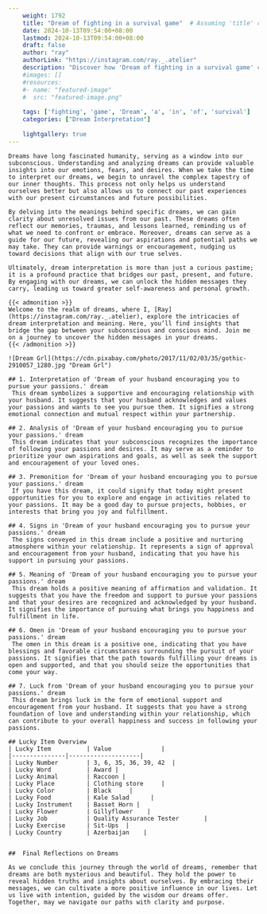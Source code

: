 ```yaml
---
    weight: 1792
    title: "Dream of fighting in a survival game"  # Assuming 'title' column exists
    date: 2024-10-13T09:54:00+08:00
    lastmod: 2024-10-13T09:54:00+08:00
    draft: false
    author: "ray"
    authorLink: "https://instagram.com/ray._.atelier"
    description: "Discover how 'Dream of fighting in a survival game' can interpret your future and uncover its significant meanings in your life."
    #images: []
    #resources:
    #- name: "featured-image"
    #  src: "featured-image.png"
    
    tags: ['fighting', 'game', 'Dream', 'a', 'in', 'of', 'survival']
    categories: ["Dream Interpretation"]
    
    lightgallery: true
---
```

    
    Dreams have long fascinated humanity, serving as a window into our subconscious. Understanding and analyzing dreams can provide valuable insights into our emotions, fears, and desires. When we take the time to interpret our dreams, we begin to unravel the complex tapestry of our inner thoughts. This process not only helps us understand ourselves better but also allows us to connect our past experiences with our present circumstances and future possibilities.
    
    By delving into the meanings behind specific dreams, we can gain clarity about unresolved issues from our past. These dreams often reflect our memories, traumas, and lessons learned, reminding us of what we need to confront or embrace. Moreover, dreams can serve as a guide for our future, revealing our aspirations and potential paths we may take. They can provide warnings or encouragement, nudging us toward decisions that align with our true selves.
    
    Ultimately, dream interpretation is more than just a curious pastime; it is a profound practice that bridges our past, present, and future. By engaging with our dreams, we can unlock the hidden messages they carry, leading us toward greater self-awareness and personal growth.
    
    {{< admonition >}}
    Welcome to the realm of dreams, where I, [Ray](https://instagram.com/ray._.atelier), explore the intricacies of dream interpretation and meaning. Here, you’ll find insights that bridge the gap between your subconscious and conscious mind. Join me on a journey to uncover the hidden messages in your dreams.
    {{< /admonition >}}
    
    ![Dream Grl](https://cdn.pixabay.com/photo/2017/11/02/03/35/gothic-2910057_1280.jpg "Dream Grl")
    
    ## 1. Interpretation of 'Dream of your husband encouraging you to pursue your passions.' dream
     This dream symbolizes a supportive and encouraging relationship with your husband. It suggests that your husband acknowledges and values your passions and wants to see you pursue them. It signifies a strong emotional connection and mutual respect within your partnership.
    
    ## 2. Analysis of 'Dream of your husband encouraging you to pursue your passions.' dream
     This dream indicates that your subconscious recognizes the importance of following your passions and desires. It may serve as a reminder to prioritize your own aspirations and goals, as well as seek the support and encouragement of your loved ones.
    
    ## 3. Premonition for 'Dream of your husband encouraging you to pursue your passions.' dream
     If you have this dream, it could signify that today might present opportunities for you to explore and engage in activities related to your passions. It may be a good day to pursue projects, hobbies, or interests that bring you joy and fulfillment.
    
    ## 4. Signs in 'Dream of your husband encouraging you to pursue your passions.' dream
     The signs conveyed in this dream include a positive and nurturing atmosphere within your relationship. It represents a sign of approval and encouragement from your husband, indicating that you have his support in pursuing your passions.
    
    ## 5. Meaning of 'Dream of your husband encouraging you to pursue your passions.' dream
     This dream holds a positive meaning of affirmation and validation. It suggests that you have the freedom and support to pursue your passions and that your desires are recognized and acknowledged by your husband. It signifies the importance of pursuing what brings you happiness and fulfillment in life.
    
    ## 6. Omen in 'Dream of your husband encouraging you to pursue your passions.' dream
     The omen in this dream is a positive one, indicating that you have blessings and favorable circumstances surrounding the pursuit of your passions. It signifies that the path towards fulfilling your dreams is open and supported, and that you should seize the opportunities that come your way.
    
    ## 7. Luck from 'Dream of your husband encouraging you to pursue your passions.' dream
     This dream brings luck in the form of emotional support and encouragement from your husband. It suggests that you have a strong foundation of love and understanding within your relationship, which can contribute to your overall happiness and success in following your passions.
    
    ## Lucky Item Overview
    | Lucky Item          | Value              |
    |---------------|--------------------|
    | Lucky Number        | 3, 6, 35, 36, 39, 42  |
    | Lucky Word          | Award |
    | Lucky Animal        | Raccoon |
    | Lucky Place         | Clothing store     |
    | Lucky Color         | Black     |
    | Lucky Food          | Kale Salad      |
    | Lucky Instrument    | Basset Horn |
    | Lucky Flower        | Gillyflower    |
    | Lucky Job           | Quality Assurance Tester       |
    | Lucky Exercise      | Sit-Ups  |
    | Lucky Country       | Azerbaijan    |
    
    
    ##  Final Reflections on Dreams
    
    As we conclude this journey through the world of dreams, remember that dreams are both mysterious and beautiful. They hold the power to reveal hidden truths and insights about ourselves. By embracing their messages, we can cultivate a more positive influence in our lives. Let us live with intention, guided by the wisdom our dreams offer. Together, may we navigate our paths with clarity and purpose.
    